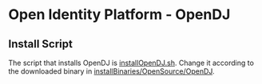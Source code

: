 # Open Identity Platform - OpenDJ
## Install Script
The script that installs OpenDJ is [installOpenDJ.sh](installOpenDJ.sh). Change it according to the downloaded binary in [installBinaries/OpenSource/OpenDJ](../../../../../installBinaries/OpenSource/OpenDJ/README.md).
 